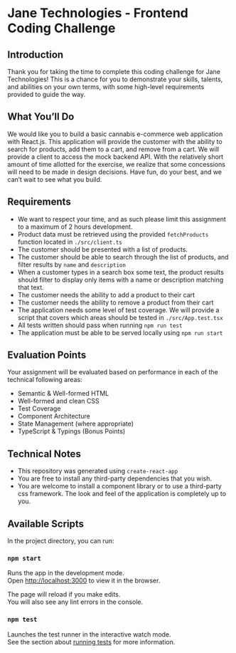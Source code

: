 # Jane Technologies - Frontend Coding Challenge

## Introduction

Thank you for taking the time to complete this coding challenge for Jane Technologies! This is a chance for you to demonstrate your skills, talents, and abilities on your own terms, with some high-level requirements provided to guide the way.

## What You’ll Do

We would like you to build a basic cannabis e-commerce web application with React.js. This application will provide the customer with the ability to search for products, add them to a cart, and remove from a cart. We will provide a client to access the mock backend API. With the relatively short amount of time allotted for the exercise, we realize that some concessions will need to be made in design decisions. Have fun, do your best, and we can’t wait to see what you build.

## Requirements

- We want to respect your time, and as such please limit this assignment to a maximum of 2 hours development.
- Product data must be retrieved using the provided `fetchProducts` function located in `./src/client.ts`
- The customer should be presented with a list of products.
- The customer should be able to search through the list of products, and filter results by `name` and `description`
- When a customer types in a search box some text, the product results should filter to display only items with a name or description matching that text.
- The customer needs the ability to add a product to their cart
- The customer needs the ability to remove a product from their cart
- The application needs some level of test coverage. We will provide a script that covers which areas should be tested in `./src/App.test.tsx`
- All tests written should pass when running `npm run test`
- The application must be able to be served locally using `npm run start`

## Evaluation Points

Your assignment will be evaluated based on performance in each of the technical following areas:

- Semantic & Well-formed HTML
- Well-formed and clean CSS
- Test Coverage
- Component Architecture
- State Management (where appropriate)
- TypeScript & Typings (Bonus Points)

## Technical Notes

- This repository was generated using `create-react-app`
- You are free to install any third-party dependencies that you wish.
- You are welcome to install a component library or to use a third-party css framework. The look and feel of the application is completely up to you.

## Available Scripts

In the project directory, you can run:

### `npm start`

Runs the app in the development mode.\
Open [http://localhost:3000](http://localhost:3000) to view it in the browser.

The page will reload if you make edits.\
You will also see any lint errors in the console.

### `npm test`

Launches the test runner in the interactive watch mode.\
See the section about [running tests](https://facebook.github.io/create-react-app/docs/running-tests) for more information.
